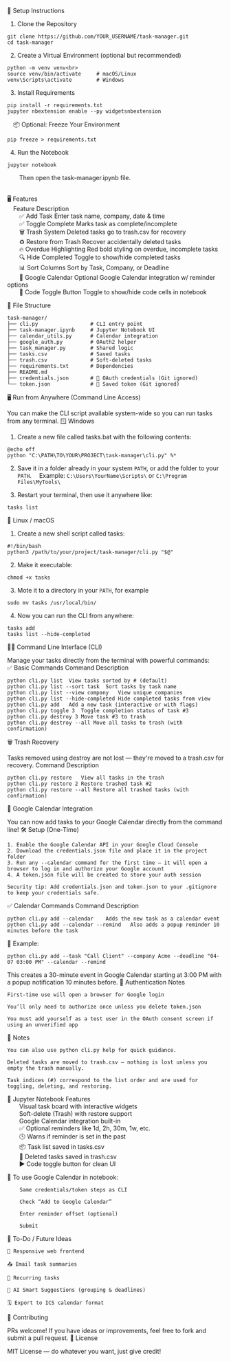 🚀 Setup Instructions
1. Clone the Repository
```
git clone https://github.com/YOUR_USERNAME/task-manager.git
cd task-manager
```
2. Create a Virtual Environment (optional but recommended)
```
python -m venv venv<br>
source venv/bin/activate     # macOS/Linux
venv\Scripts\activate        # Windows
```
3. Install Requirements
```
pip install -r requirements.txt
jupyter nbextension enable --py widgetsnbextension
```

&emsp;📦 Optional: Freeze Your Environment
```
pip freeze > requirements.txt
```
4. Run the Notebook
```
jupyter notebook
```
&emsp;&emsp;Then open the task-manager.ipynb file.<br><br>

🖥 Features<br>
&emsp;Feature	Description<br>
&emsp;&emsp;✅ Add Task	Enter task name, company, date & time<br>
&emsp;&emsp;✅ Toggle Complete	Marks task as complete/incomplete<br>
&emsp;&emsp;🗑️ Trash System	Deleted tasks go to trash.csv for recovery<br>
&emsp;&emsp;♻️ Restore from Trash	Recover accidentally deleted tasks<br>
&emsp;&emsp;🔥 Overdue Highlighting	Red bold styling on overdue, incomplete tasks<br>
&emsp;&emsp;🔍 Hide Completed	Toggle to show/hide completed tasks<br>
&emsp;&emsp;📊 Sort Columns	Sort by Task, Company, or Deadline<br>
&emsp;&emsp;📅 Google Calendar	Optional Google Calendar integration w/ reminder options<br>
&emsp;&emsp;🤫 Code Toggle Button	Toggle to show/hide code cells in notebook<br>

📂 File Structure
```
task-manager/
├── cli.py                 # CLI entry point
├── task-manager.ipynb     # Jupyter Notebook UI
├── calendar_utils.py      # Calendar integration
├── google_auth.py         # OAuth2 helper
├── task_manager.py        # Shared logic
├── tasks.csv              # Saved tasks
├── trash.csv              # Soft-deleted tasks
├── requirements.txt       # Dependencies
├── README.md
├── credentials.json       # 🔐 OAuth credentials (Git ignored)
└── token.json             # 🔐 Saved token (Git ignored)

```
🖥️ Run from Anywhere (Command Line Access)

You can make the CLI script available system-wide so you can run tasks from any terminal.
🪟 Windows
1. Create a new file called tasks.bat with the following contents:
```
@echo off
python "C:\PATH\TO\YOUR\PROJECT\task-manager\cli.py" %*
```
2. Save it in a folder already in your system `PATH`, or add the folder to your `PATH`.
&emsp;Example: `C:\Users\YourName\Scripts\` or `C:\Program Files\MyTools\`

3. Restart your terminal, then use it anywhere like:
```
tasks list
```
🐧 Linux / macOS
1. Create a new shell script called tasks:
```
#!/bin/bash
python3 /path/to/your/project/task-manager/cli.py "$@"
```
2. Make it executable:
```
chmod +x tasks
```
3. Mote it to a directory in your `PATH`, for example
```
sudo mv tasks /usr/local/bin/
```
4. Now you can run the CLI from anywhere:
```
tasks add
tasks list --hide-completed
```


🧑‍💻 Command Line Interface (CLI)

Manage your tasks directly from the terminal with powerful commands:<br>
✅ Basic Commands
Command	Description
```
python cli.py list	View tasks sorted by # (default)
python cli.py list --sort task	Sort tasks by task name
python cli.py list --view company	View unique companies
python cli.py list --hide-completed	Hide completed tasks from view
python cli.py add	Add a new task (interactive or with flags)
python cli.py toggle 3	Toggle completion status of task #3
python cli.py destroy 3	Move task #3 to trash
python cli.py destroy --all	Move all tasks to trash (with confirmation)
```
🗑️ Trash Recovery

Tasks removed using destroy are not lost — they're moved to a trash.csv for recovery.
Command	Description
```
python cli.py restore	View all tasks in the trash
python cli.py restore 2	Restore trashed task #2
python cli.py restore --all	Restore all trashed tasks (with confirmation)
```

📆 Google Calendar Integration

You can now add tasks to your Google Calendar directly from the command line!
🛠️ Setup (One-Time)

    1. Enable the Google Calendar API in your Google Cloud Console
	2. Download the credentials.json file and place it in the project folder
	3. Run any --calendar command for the first time — it will open a browser to log in and authorize your Google account
	4. A token.json file will be created to store your auth session

    Security tip: Add credentials.json and token.json to your .gitignore to keep your credentials safe.

✅ Calendar Commands
Command	Description
```
python cli.py add --calendar	Adds the new task as a calendar event
python cli.py add --calendar --remind	Also adds a popup reminder 10 minutes before the task
```
📌 Example:
```
python cli.py add --task "Call Client" --company Acme --deadline "04-07 03:00 PM" --calendar --remind
```
This creates a 30-minute event in Google Calendar starting at 3:00 PM with a popup notification 10 minutes before.
🔐 Authentication Notes

    First-time use will open a browser for Google login

    You’ll only need to authorize once unless you delete token.json

    You must add yourself as a test user in the OAuth consent screen if using an unverified app

📌 Notes

    You can also use python cli.py help for quick guidance.

    Deleted tasks are moved to trash.csv — nothing is lost unless you empty the trash manually.

    Task indices (#) correspond to the list order and are used for toggling, deleting, and restoring.
    
 📓 Jupyter Notebook Features<br>
&emsp;&emsp;Visual task board with interactive widgets<br>
&emsp;&emsp;Soft-delete (Trash) with restore support<br>
&emsp;&emsp;Google Calendar integration built-in<br>
&emsp;&emsp;✅ Optional reminders like 1d, 2h, 30m, 1w, etc.<br>
&emsp;&emsp;🕓 Warns if reminder is set in the past<br>
&emsp;&emsp;📦 Task list saved in tasks.csv<br>
&emsp;&emsp;💾 Deleted tasks saved in trash.csv<br>
&emsp;&emsp;▶️ Code toggle button for clean UI<br>


📌 To use Google Calendar in notebook:
```
    Same credentials/token steps as CLI

    Check “Add to Google Calendar”

    Enter reminder offset (optional)

    Submit
```
📌 To-Do / Future Ideas
```
📱 Responsive web frontend

📤 Email task summaries

🔁 Recurring tasks

🧠 AI Smart Suggestions (grouping & deadlines)

🗓️ Export to ICS calendar format
```
🤝 Contributing

PRs welcome! If you have ideas or improvements, feel free to fork and submit a pull request.
📄 License

MIT License — do whatever you want, just give credit!
